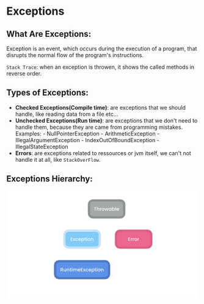 # Exceptions

## What Are Exceptions:
Exception is an event, which occurs during the execution of a program, that disrupts the normal flow of the program's instructions.


`Stack Trace`: when an exception is throwen, it shows the called methods in reverse order.

## Types of Exceptions:
- **Checked Exceptions(Compile time)**: are exceptions that we should handle, like reading data from a file etc...
- **Unchecked Exceptions(Run time)**: are exceptions that we don't need to handle them, because they are came from programming mistakes.
    Examples: 
        - NullPointerException
        - ArithmeticException
        - IllegalArgumentException
        - IndexOutOfBoundException
        - IllegalStateException
- **Errors**: are exceptions related to ressources or jvm itself, we can't not handle it at all, like `StackOverFlow`.
  
## Exceptions Hierarchy:

![image_3](../assets/3.png)





    


